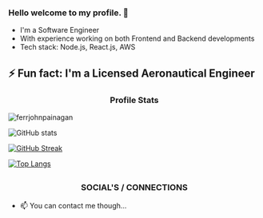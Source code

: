 ### Hello welcome to my profile. 👋

-   I'm a Software Engineer
-   With experience working on both Frontend and Backend developments
-   Tech stack: Node.js, React.js, AWS

## ⚡ Fun fact: I'm a Licensed Aeronautical Engineer

<h3 align="center">Profile Stats</h3>

<p align="left"> <img src="https://komarev.com/ghpvc/?username=ferrjohnpainagan" alt="ferrjohnpainagan" /> </p>

![GitHub stats](https://github-readme-stats.vercel.app/api?username=ferrjohnpainagan&show_icons=true&theme=radical)

[![GitHub Streak](https://github-readme-streak-stats.herokuapp.com/?user=ferrjohnpainagan&theme=dark)](https://github.com/ferrjohnpainagan)

[![Top Langs](https://github-readme-stats.vercel.app/api/top-langs/?username=ferrjohnpainagan&layout=compact)](https://github.com/ferrjohnpainagan/github-readme-stats)

## <h3 align="center">SOCIAL'S / CONNECTIONS</h3>

-   📫 You can contact me though...
